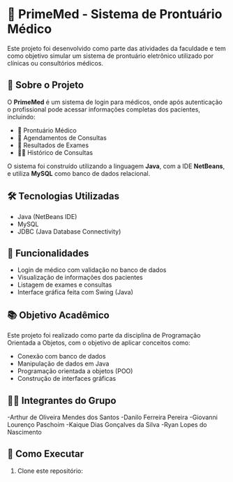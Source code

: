 # 🏥 PrimeMed - Sistema de Prontuário Médico

Este projeto foi desenvolvido como parte das atividades da faculdade e tem como objetivo simular um sistema de prontuário eletrônico utilizado por clínicas ou consultórios médicos.

## 📌 Sobre o Projeto

O **PrimeMed** é um sistema de login para médicos, onde após autenticação o profissional pode acessar informações completas dos pacientes, incluindo:

- 📄 Prontuário Médico  
- 📅 Agendamentos de Consultas  
- 🧪 Resultados de Exames  
- 👩‍⚕️ Histórico de Consultas  

O sistema foi construído utilizando a linguagem **Java**, com a IDE **NetBeans**, e utiliza **MySQL** como banco de dados relacional.

## 🛠️ Tecnologias Utilizadas

- Java (NetBeans IDE)
- MySQL
- JDBC (Java Database Connectivity)

## 🎯 Funcionalidades

- Login de médico com validação no banco de dados
- Visualização de informações dos pacientes
- Listagem de exames e consultas
- Interface gráfica feita com Swing (Java)

## 📚 Objetivo Acadêmico

Este projeto foi realizado como parte da disciplina de Programação Orientada a Objetos, com o objetivo de aplicar conceitos como:

- Conexão com banco de dados
- Manipulação de dados em Java
- Programação orientada a objetos (POO)
- Construção de interfaces gráficas

## 👨‍💻 Integrantes do Grupo

-Arthur de Oliveira Mendes dos Santos 
-Danilo Ferreira Pereira 
-Giovanni Lourenço Paschoim 
-Kaique Dias Gonçalves da Silva 
-Ryan Lopes do Nascimento

## 📝 Como Executar

1. Clone este repositório:
